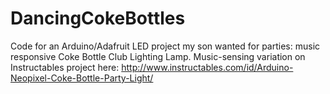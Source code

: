 # DancingCokeBottles
Code for an Arduino/Adafruit LED project my son wanted for parties: music responsive Coke Bottle Club Lighting Lamp.
Music-sensing variation on Instructables project here: http://www.instructables.com/id/Arduino-Neopixel-Coke-Bottle-Party-Light/

